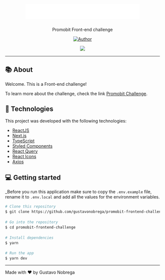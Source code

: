 <h1 align='center'>
    <img src="public/images/tmdb.svg" alt="TMDB logo">
</h1>

<p align="center">Promobit Front-end challenge</p>

<p align="center">
   <a href="https://github.com/gustavonobrega">
    <img src="https://img.shields.io/badge/author-gustavonobrega-blueviolet" alt="Author">
   </a>
</p>

<p align="center">
  <img src="public/app.gif">
</p>

<hr />

## 📚 About

Welcome. This is a Front-end challenge!

To learn more about the challenge, check the link [Promobit Challenge](https://github.com/Promobit/front-end-challenge).


## 🚀 Technologies

This project was developed with the following technologies:

- [ReactJS](https://reactjs.org/)
- [Next.js](https://nextjs.org/)
- [TypeScript](https://www.typescriptlang.org/)
- [Styled Components](https://styled-components.com/)
- [React Query](https://react-query.tanstack.com/)
- [React Icons](https://react-icons.netlify.com/#/)
- [Axios](https://github.com/axios/axios)


## 💻  Getting started

_Before you run this application make sure to copy the `.env.example` file, rename it to `.env.local` and add all the values for the environment variables.

```bash
# Clone this repository
$ git clone https://github.com/gustavonobrega/promobit-frontend-challenge

# Go into the repository
$ cd promobit-frontend-challenge

# Install dependencies
$ yarn

# Run the app
$ yarn dev
```

---

Made with ♥ by Gustavo Nobrega
